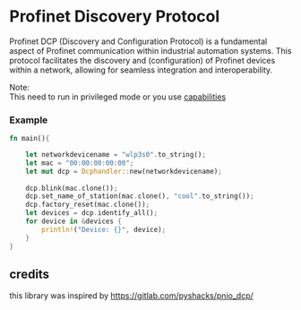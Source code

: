 # Profinet Discovery Protocol
Profinet DCP (Discovery and Configuration Protocol) is a fundamental aspect of Profinet communication within industrial automation systems. This protocol facilitates the discovery and (configuration) of Profinet devices within a network, allowing for seamless integration and interoperability.


Note:    
This need to run in privileged mode or you use [capabilities](https://linux.die.net/man/7/capabilities) 

### Example
```rust
fn main(){

    let networkdevicename = "wlp3s0".to_string();
    let mac = "00:00:00:00:00";
    let mut dcp = Dcphandler::new(networkdevicename);
    
    dcp.blink(mac.clone());
    dcp.set_name_of_station(mac.clone(), "cool".to_string());
    dcp.factory_reset(mac.clone());
    let devices = dcp.identify_all();
    for device in &devices {
        println!("Device: {}", device);
    } 
}
```

## credits
this library was inspired by https://gitlab.com/pyshacks/pnio_dcp/